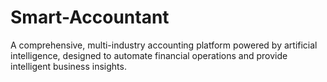 # Smart-Accountant
A comprehensive, multi-industry accounting platform powered by artificial intelligence, designed to automate financial operations and provide intelligent business insights.

